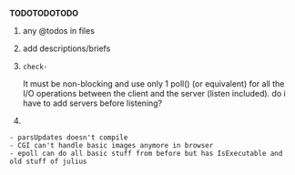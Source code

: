 

**TODOTODOTODO**

1) 
	any @todos in files

2) 
	add descriptions/briefs


12) 	check-
	It must be non-blocking and use only 1 poll() (or equivalent) for all the I/O
	operations between the client and the server (listen included).
		do i have to add servers before listening?


11111) 
	- parsUpdates doesn't compile
	- CGI can't handle basic images anymore in browser
	- epoll can do all basic stuff from before but has IsExecutable and old stuff of julius



